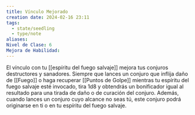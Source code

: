 ```yaml
---
title: Vínculo Mejorado
creation date: 2024-02-16 23:11
tags:
  - state/seedling
  - type/note
aliases: 
Nivel de Clase: 6
Mejora de Habilidad:
---
```

El vínculo con tu [[espíritu del fuego salvaje]] mejora tus conjuros destructores y sanadores. Siempre que lances un conjuro que inflija daño de [[Fuego]] o haga recuperar [[Puntos de Golpe]] mientras tu
espíritu del fuego salvaje esté invocado, tira 1d8 y obtendrás un bonificador igual al resultado para
una tirada de daño o de curación del conjuro.
Además, cuando lances un conjuro cuyo alcance no seas tú, este conjuro podrá originarse en ti o en tu espíritu del fuego salvaje.
